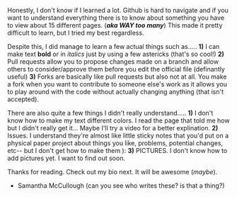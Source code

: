 Honestly, I don't know if I learned a lot.
Github is hard to navigate and if you want to understand everything there is to know about something you have to view about 15 different pages. (***aka WAY too many***)
This made it pretty difficult to learn, but I tried my best regardless.

Despite this, I did manage to learn a few actual things such as.....
  **1)** I can make text **bold** or in *italics* just by using a few astericks (that's so cool!)
  **2)** Pull requests allow you to propose changes made on a branch and allow others to consider/approve them before you edit the official file (definantly useful)
  **3)** Forks are basically like pull requests but also not at all. You make a fork when you want to contribute to someone else's work as it allows you to play around with the
  code without actually changing anything (that isn't accepted).

  There are also quite a few things I didn't really understand.....
  **1)** I don't know how to make my text different colors. I read the page that told me how but I didn't really get it... Maybe I'll try a video for a better explination.
  **2)** Issues. I understand they're almost like little sticky notes that you'd put on a physical paper project about things you like, problems, potential changes, etc-- but I
  don't get how to make them ):
  **3)** PICTURES. I don't know how to add pictures yet. I want to find out soon.

Thanks for reading. Check out my bio next. It will be awesome (*maybe*).

- Samantha McCullough (can you see who writes these? is that a thing?)
